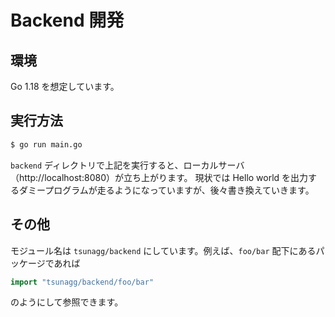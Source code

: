 # Backend 開発

## 環境

Go 1.18 を想定しています。

## 実行方法

```sh
$ go run main.go
```

`backend` ディレクトリで上記を実行すると、ローカルサーバ（http://localhost:8080）が立ち上がります。
現状では Hello world を出力するダミープログラムが走るようになっていますが、後々書き換えていきます。

## その他
モジュール名は `tsunagg/backend` にしています。例えば、`foo/bar` 配下にあるパッケージであれば
```go
import "tsunagg/backend/foo/bar"
```
のようにして参照できます。
